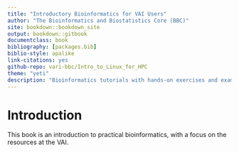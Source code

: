 ```yaml
---
title: "Introductory Bioinformatics for VAI Users"
author: "The Bioinformatics and Biostatistics Core (BBC)"
site: bookdown::bookdown_site
output: bookdown::gitbook
documentclass: book
bibliography: [packages.bib]
biblio-style: apalike
link-citations: yes
github-repo: vari-bbc/Intro_to_Linux_for_HPC
theme: "yeti"
description: "Bioinformatics tutorials with hands-on exercises and examples."
---
```


# **Introduction**

This book is an introduction to practical bioinformatics, with a focus on the resources at the VAI.


